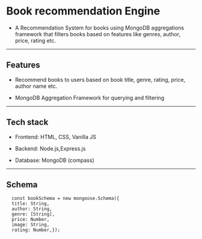 # Book recommendation Engine
- A Recommendation System for books using MongoDB aggregations framework that filters books based on features like genres, author, price, rating etc.
---
## Features
- Recommend books to users based on book title, genre, rating, price, author name etc.

- MongoDB Aggregation Framework for querying and filtering
---
## Tech stack
- Frontend: HTML, CSS, Vanilla JS

- Backend: Node.js,Express.js

- Database: MongoDB (compass)
---
## Schema 
```
  const bookSchema = new mongoose.Schema({
  title: String,
  author: String,
  genre: [String],
  price: Number,
  image: String,
  rating: Number,});
  ```
